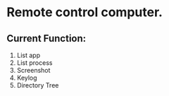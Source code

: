 # Remote control computer.
## Current Function:
1. List app
2. List process
3. Screenshot
4. Keylog
5. Directory Tree
